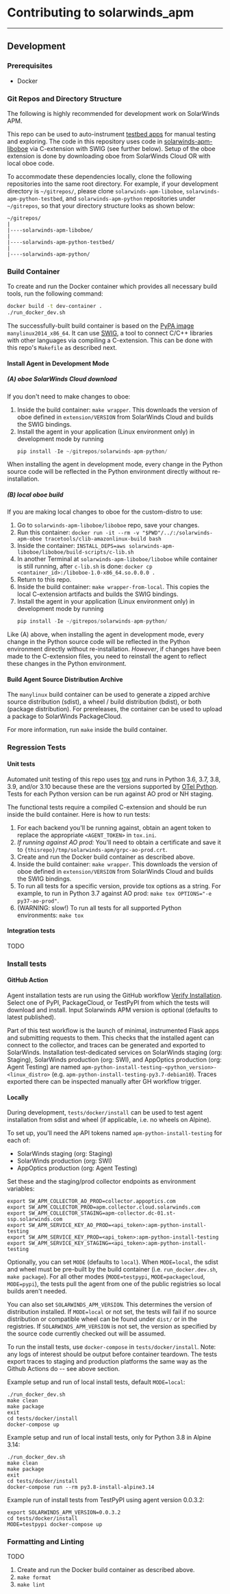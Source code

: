 # Contributing to solarwinds_apm
----

## Development

### Prerequisites

* Docker

### Git Repos and Directory Structure

The following is highly recommended for development work on SolarWinds APM.

This repo can be used to auto-instrument [testbed apps](https://github.com/appoptics/solarwinds-apm-python-testbed) for manual testing and exploring. The code in this repository uses code in [solarwinds-apm-liboboe](https://github.com/librato/solarwinds-apm-liboboe) via C-extension with SWIG (see further below). Setup of the oboe extension is done by downloading oboe from SolarWinds Cloud OR with local oboe code.

To accommodate these dependencies locally, clone the following repositories into the same root directory. For example, if your development directory is `~/gitrepos/`, please clone `solarwinds-apm-liboboe`, `solarwinds-apm-python-testbed`, and `solarwinds-apm-python` repositories under `~/gitrepos`, so that your directory structure looks as shown below:
```
~/gitrepos/
|
|----solarwinds-apm-liboboe/
|
|----solarwinds-apm-python-testbed/
|
|----solarwinds-apm-python/
```
### Build Container

To create and run the Docker container which provides all necessary build tools, run the following command:
```bash
docker build -t dev-container .
./run_docker_dev.sh
```

The successfully-built build container is based on the [PyPA image](https://github.com/pypa/manylinux) `manylinux2014_x86_64`. It can use [SWIG](https://www.swig.org/Doc1.3/Python.html), a tool to connect C/C++ libraries with other languages via compiling a C-extension. This can be done with this repo's `Makefile` as described next.

#### Install Agent in Development Mode

##### (A) oboe SolarWinds Cloud download

If you don't need to make changes to oboe:

1. Inside the build container: `make wrapper`. This downloads the version of oboe defined in `extension/VERSION` from SolarWinds Cloud and builds the SWIG bindings.
2. Install the agent in your application (Linux environment only) in development mode by running
   ```python
   pip install -Ie ~/gitrepos/solarwinds-apm-python/
   ```
When installing the agent in development mode, every change in the Python source code will be reflected in the Python environment directly without re-installation.

##### (B) local oboe build

If you are making local changes to oboe for the custom-distro to use:

1. Go to `solarwinds-apm-liboboe/liboboe` repo, save your changes.
2. Run this container: `docker run -it --rm -v "$PWD"/../:/solarwinds-apm-oboe tracetools/clib-amazonlinux-build bash`
3. Inside the container: `INSTALL_DEPS=aws solarwinds-apm-liboboe/liboboe/build-scripts/c-lib.sh`
4. In another Terminal at `solarwinds-apm-liboboe/liboboe` while container is still running, after `c-lib.sh` is done: `docker cp <container_id>:/liboboe-1.0-x86_64.so.0.0.0 .`
5. Return to this repo.
6. Inside the build container: `make wrapper-from-local`. This copies the local C-extension artifacts and builds the SWIG bindings.
7. Install the agent in your application (Linux environment only) in development mode by running
   ```python
   pip install -Ie ~/gitrepos/solarwinds-apm-python/
   ```
Like (A) above, when installing the agent in development mode, every change in the Python source code will be reflected in the Python environment directly without re-installation. _However_, if changes have been made to the C-extension files, you need to reinstall the agent to reflect these changes in the Python environment.

#### Build Agent Source Distribution Archive

The `manylinux` build container can be used to generate a zipped archive source distribution (sdist), a wheel / build distribution (bdist), or both (package distribution). For prereleases, the container can be used to upload a package to SolarWinds PackageCloud.

For more information, run `make` inside the build container.

### Regression Tests

#### Unit tests

Automated unit testing of this repo uses [tox](https://tox.readthedocs.io) and runs in Python 3.6, 3.7, 3.8, 3.9, and/or 3.10 because these are the versions supported by [OTel Python](https://github.com/open-telemetry/opentelemetry-python/blob/main/tox.ini). Tests for each Python version can be run against AO prod or NH staging.

The functional tests require a compiled C-extension and should be run inside the build container. Here is how to run tests:

1. For each backend you'll be running against, obtain an agent token to replace the appropriate `<AGENT_TOKEN>` in `tox.ini`.
2. _If running against AO prod:_ You'll need to obtain a certificate and save it to `{thisrepo}/tmp/solarwinds-apm/grpc-ao-prod.crt`. 
3. Create and run the Docker build container as described above.
4. Inside the build container: `make wrapper`. This downloads the version of oboe defined in `extension/VERSION` from SolarWinds Cloud and builds the SWIG bindings.
5. To run all tests for a specific version, provide tox options as a string. For example, to run in Python 3.7 against AO prod: `make tox OPTIONS="-e py37-ao-prod"`.
6. (WARNING: slow!) To run all tests for all supported Python environments: `make tox`

#### Integration tests

TODO

### Install tests

#### GitHub Action

Agent installation tests are run using the GitHub workflow [Verify Installation](https://github.com/appoptics/solarwinds-apm-python/actions/workflows/verify_install.yaml). Select one of PyPI, PackageCloud, or TestPyPI from which the tests will download and install. Input Solarwinds APM version is optional (defaults to latest published).

Part of this test workflow is the launch of minimal, instrumented Flask apps and submitting requests to them. This checks that the installed agent can connect to the collector, and traces can be generated and exported to SolarWinds. Installation test-dedicated services on SolarWinds staging (org: Staging), SolarWinds production (org: SWI), and AppOptics production (org: Agent Testing) are named `apm-python-install-testing-<python_version>-<linux_distro>` (e.g. `apm-python-install-testing-py3.7-debian10`). Traces exported there can be inspected manually after GH workflow trigger.

#### Locally

During development, `tests/docker/install` can be used to test agent installation from sdist and wheel (if applicable, i.e. no wheels on Alpine).

To set up, you'll need the API tokens named `apm-python-install-testing` for each of:
* SolarWinds staging (org: Staging)
* SolarWinds production (org: SWI)
* AppOptics production (org: Agent Testing)

Set these and the staging/prod collector endpoints as environment variables:
```
export SW_APM_COLLECTOR_AO_PROD=collector.appoptics.com
export SW_APM_COLLECTOR_PROD=apm.collector.cloud.solarwinds.com
export SW_APM_COLLECTOR_STAGING=apm-collector.dc-01.st-ssp.solarwinds.com
export SW_APM_SERVICE_KEY_AO_PROD=<api_token>:apm-python-install-testing
export SW_APM_SERVICE_KEY_PROD=<api_token>:apm-python-install-testing
export SW_APM_SERVICE_KEY_STAGING=<api_token>:apm-python-install-testing
```

Optionally, you can set `MODE` (defaults to `local`). When `MODE=local`, the sdist and wheel must be pre-built by the build container (i.e. `run_docker.dev.sh`, `make package`). For all other modes (`MODE=testpypi`, `MODE=packagecloud`, `MODE=pypi`), the tests pull the agent from one of the public registries so local builds aren't needed.

You can also set `SOLARWINDS_APM_VERSION`. This determines the version of distribution installed. If `MODE=local` or not set, the tests will fail if no source distribution or compatible wheel can be found under `dist/` or in the registries. If `SOLARWINDS_APM_VERSION` is not set, the version as specified by the source code currently checked out will be assumed.

To run the install tests, use `docker-compose` in `tests/docker/install`. Note: any logs of interest should be output before container teardown. The tests export traces to staging and production platforms the same way as the Github Actions do -- see above section.

Example setup and run of local install tests, default `MODE=local`:
```
./run_docker_dev.sh
make clean
make package
exit
cd tests/docker/install
docker-compose up
```

Example setup and run of local install tests, only for Python 3.8 in Alpine 3.14:
```
./run_docker_dev.sh
make clean
make package
exit
cd tests/docker/install
docker-compose run --rm py3.8-install-alpine3.14
```

Example run of install tests from TestPyPI using agent version 0.0.3.2:
```
export SOLARWINDS_APM_VERSION=0.0.3.2
cd tests/docker/install
MODE=testpypi docker-compose up
```

### Formatting and Linting

TODO

1. Create and run the Docker build container as described above.
2. `make format`
3. `make lint`
